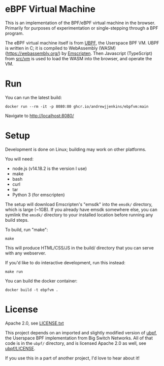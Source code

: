 # eBPF Virtual Machine

This is an implementation of the BPF/eBPF virtual machine in the browser.  Primarily for purposes of experimentation or single-stepping through a BPF program.

The eBPF virtual machine itself is from [UBPF](https://github.com/iovisor/ubpf), the Userspace BPF VM.  UBPF is written in C; it is compiled to WebAssembly (WASM)(https://webassembly.org/) by [Emscripten](https://emscripten.org/).  Then Javascript (TypeScript) from [src/vm](./src/vm/) is used to load the WASM into the browser, and operate the VM.

# Run

You can run the latest build:

```
docker run --rm -it -p 8080:80 ghcr.io/andrewjjenkins/ebpfvm:main
```

Navigate to [http://localhost:8080/](http://localhost:8080/)

# Setup

Development is done on Linux; building may work on other platforms.

You will need:

- node.js (v14.18.2 is the version I use)
- make
- bash
- curl
- tar
- Python 3 (for emscripten)

The setup will download Emscripten's "emsdk" into the `emsdk/` directory, which is large (~1GB).  If you already have emsdk somewhere else, you can symlink the `emsdk/` directory to your installed location before running any build steps.

To build, run "make":

```
make
```

This will produce HTML/CSS/JS in the build/ directory that you can serve with any webserver.

If you'd like to do interactive development, run this instead:

```
make run
```

You can build the docker container:

```
docker build -t ebpfvm .
```

# License

Apache 2.0, see [LICENSE.txt](./LICENSE.txt)

This project depends on an imported and slightly modified version of
[ubpf](https://github.com/iovisor/ubpf), the Userspace BPF implementation
from Big Switch Networks.  All of that code is in the `ubpf/`
directory, and is licensed Apache 2.0 as well, see [ubpf/LICENSE](./ubpf/LICENSE.txt).

If you use this in a part of another project, I'd love to hear about it!
